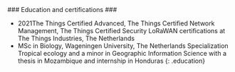 <section markdown="1" id="education_section">
### Education and certifications ###

- <span class="period">2021</span><span class="title">The Things Certified Advanced, The Things Certified Network Management, The Things Certified Security</span> <span class="content"> LoRaWAN certifications at The Things Industries, The Netherlands</span>
- <span class="title">MSc in Biology, Wageningen University, The Netherlands</span> <span class="content">Specialization Tropical ecology and a minor in Geographic Information Science with a thesis in Mozambique and internship in Honduras</span>
{: .education}

</section>
